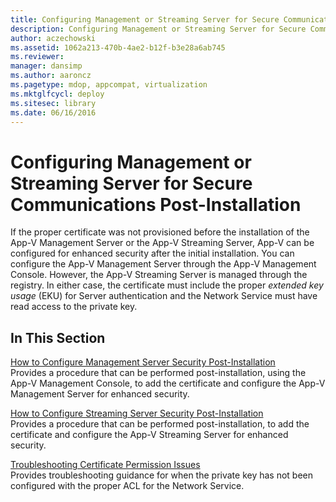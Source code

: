 ```yaml
---
title: Configuring Management or Streaming Server for Secure Communications Post-Installation
description: Configuring Management or Streaming Server for Secure Communications Post-Installation
author: aczechowski
ms.assetid: 1062a213-470b-4ae2-b12f-b3e28a6ab745
ms.reviewer: 
manager: dansimp
ms.author: aaroncz
ms.pagetype: mdop, appcompat, virtualization
ms.mktglfcycl: deploy
ms.sitesec: library
ms.date: 06/16/2016
---
```



# Configuring Management or Streaming Server for Secure Communications Post-Installation


If the proper certificate was not provisioned before the installation of the App-V Management Server or the App-V Streaming Server, App-V can be configured for enhanced security after the initial installation. You can configure the App-V Management Server through the App-V Management Console. However, the App-V Streaming Server is managed through the registry. In either case, the certificate must include the proper *extended key usage* (EKU) for Server authentication and the Network Service must have read access to the private key.

## In This Section


<a href="" id="how-to-configure-management-server-security-post-installation"></a>[How to Configure Management Server Security Post-Installation](how-to-configure-management-server-security-post-installation.md)  
Provides a procedure that can be performed post-installation, using the App-V Management Console, to add the certificate and configure the App-V Management Server for enhanced security.

<a href="" id="how-to-configure-streaming-server-security-post-installation"></a>[How to Configure Streaming Server Security Post-Installation](how-to-configure-streaming-server-security-post-installation.md)  
Provides a procedure that can be performed post-installation, to add the certificate and configure the App-V Streaming Server for enhanced security.

<a href="" id="troubleshooting-certificate-permission-issues"></a>[Troubleshooting Certificate Permission Issues](troubleshooting-certificate-permission-issues.md)  
Provides troubleshooting guidance for when the private key has not been configured with the proper ACL for the Network Service.

 

 





